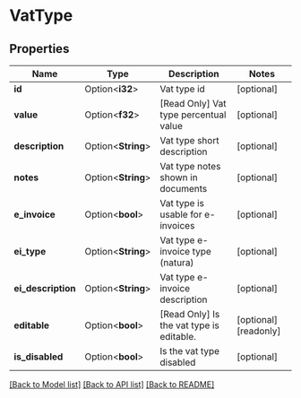 # VatType

## Properties

Name | Type | Description | Notes
------------ | ------------- | ------------- | -------------
**id** | Option<**i32**> | Vat type id | [optional]
**value** | Option<**f32**> | [Read Only] Vat type percentual value | [optional]
**description** | Option<**String**> | Vat type short description | [optional]
**notes** | Option<**String**> | Vat type notes shown in documents | [optional]
**e_invoice** | Option<**bool**> | Vat type is usable for e-invoices | [optional]
**ei_type** | Option<**String**> | Vat type e-invoice type (natura) | [optional]
**ei_description** | Option<**String**> | Vat type e-invoice description | [optional]
**editable** | Option<**bool**> | [Read Only] Is the vat type is editable. | [optional][readonly]
**is_disabled** | Option<**bool**> | Is the vat type disabled | [optional]

[[Back to Model list]](../README.md#documentation-for-models) [[Back to API list]](../README.md#documentation-for-api-endpoints) [[Back to README]](../README.md)



